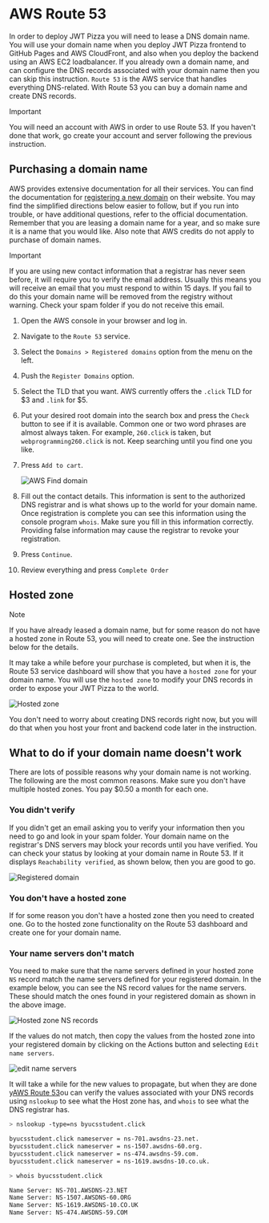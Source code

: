 # AWS Route 53

In order to deploy JWT Pizza you will need to lease a DNS domain name. You will use your domain name when you deploy JWT Pizza frontend to GitHub Pages and AWS CloudFront, and also when you deploy the backend using an AWS EC2 loadbalancer. If you already own a domain name, and can configure the DNS records associated with your domain name then you can skip this instruction. `Route 53` is the AWS service that handles everything DNS-related. With Route 53 you can buy a domain name and create DNS records.

> [!IMPORTANT]
> You will need an account with AWS in order to use Route 53. If you haven't done that work, go create your account and server following the previous instruction.

## Purchasing a domain name

AWS provides extensive documentation for all their services. You can find the documentation for [registering a new domain](https://docs.aws.amazon.com/Route53/latest/DeveloperGuide/domain-register.html) on their website. You may find the simplified directions below easier to follow, but if you run into trouble, or have additional questions, refer to the official documentation. Remember that you are leasing a domain name for a year, and so make sure it is a name that you would like. Also note that AWS credits do not apply to purchase of domain names.

> [!IMPORTANT]
> If you are using new contact information that a registrar has never seen before, it will require you to verify the email address. Usually this means you will receive an email that you must respond to within 15 days. If you fail to do this your domain name will be removed from the registry without warning. Check your spam folder if you do not receive this email.

1. Open the AWS console in your browser and log in.
1. Navigate to the `Route 53` service.
1. Select the `Domains > Registered domains` option from the menu on the left.
1. Push the `Register Domains` option.
1. Select the TLD that you want. AWS currently offers the `.click` TLD for $3 and `.link` for $5.
1. Put your desired root domain into the search box and press the `Check` button to see if it is available. Common one or two word phrases are almost always taken. For example, `260.click` is taken, but `webprogramming260.click` is not. Keep searching until you find one you like.
1. Press `Add to cart`.

   ![AWS Find domain](webServerAWSFindDomain.png)

1. Fill out the contact details. This information is sent to the authorized DNS registrar and is what shows up to the world for your domain name. Once registration is complete you can see this information using the console program `whois`. Make sure you fill in this information correctly. Providing false information may cause the registrar to revoke your registration.
1. Press `Continue`.
1. Review everything and press `Complete Order`

## Hosted zone

> [!NOTE]
> If you have already leased a domain name, but for some reason do not have a hosted zone in Route 53, you will need to create one. See the instruction below for the details.

It may take a while before your purchase is completed, but when it is, the Route 53 service dashboard will show that you have a `hosted zone` for your domain name. You will use the `hosted zone` to modify your DNS records in order to expose your JWT Pizza to the world.

![Hosted zone](hostedZone.png)

You don't need to worry about creating DNS records right now, but you will do that when you host your front and backend code later in the instruction.

## What to do if your domain name doesn't work

There are lots of possible reasons why your domain name is not working. The following are the most common reasons. Make sure you don't have multiple hosted zones. You pay $0.50 a month for each one.

### You didn't verify

If you didn't get an email asking you to verify your information then you need to go and look in your spam folder. Your domain name on the registrar's DNS servers may block your records until you have verified. You can check your status by looking at your domain name in Route 53. If it displays `Reachability verified`, as shown below, then you are good to go.

![Registered domain](registeredDomain.png)

### You don't have a hosted zone

If for some reason you don't have a hosted zone then you need to created one. Go to the hosted zone functionality on the Route 53 dashboard and create one for your domain name.

### Your name servers don't match

You need to make sure that the name servers defined in your hosted zone `NS` record match the name servers defined for your registered domain. In the example below, you can see the NS record values for the name servers. These should match the ones found in your registered domain as shown in the above image.

![Hosted zone NS records](hostedZoneNsRecord.png)

If the values do not match, then copy the values from the hosted zone into your registered domain by clicking on the Actions button and selecting `Edit name servers`.

![edit name servers](editNameServers.png)

It will take a while for the new values to propagate, but when they are done y[AWS Route 53](awsRoute53/awsRoute53.md)ou can verify the values associated with your DNS records using `nslookup` to see what the Host zone has, and `whois` to see what the DNS registrar has.

```sh
> nslookup -type=ns byucsstudent.click

byucsstudent.click nameserver = ns-701.awsdns-23.net.
byucsstudent.click nameserver = ns-1507.awsdns-60.org.
byucsstudent.click nameserver = ns-474.awsdns-59.com.
byucsstudent.click nameserver = ns-1619.awsdns-10.co.uk.
```

```sh
> whois byucsstudent.click

Name Server: NS-701.AWSDNS-23.NET
Name Server: NS-1507.AWSDNS-60.ORG
Name Server: NS-1619.AWSDNS-10.CO.UK
Name Server: NS-474.AWSDNS-59.COM
```

